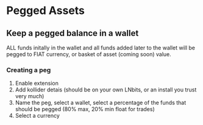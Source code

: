 # Pegged Assets

## Keep a pegged balance in a wallet

ALL funds initally in the wallet and all funds added later to the wallet will be pegged to FIAT currency, or basket of asset (coming soon) value.

### Creating a peg

1. Enable extension
2. Add kollider detais (should be on your own LNbits, or an install you trust very much)
3. Name the peg, select a wallet, select a percentage of the funds that should be pegged (80% max, 20% min float for trades)
4. Select a currency
